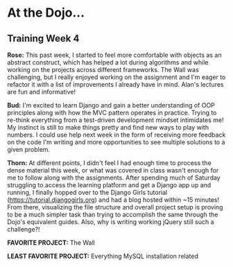 # At the Dojo...

## Training Week 4

__Rose:__ This past week, I started to feel more comfortable with objects as an abstract construct, which has helped a lot during algorithms and while working on the projects across  different frameworks. The Wall was challenging, but I really enjoyed working on the assignment and I'm eager to refactor it with a list of improvements I already have in mind. Alan's lectures are fun and informative!

__Bud:__ I'm excited to learn Django and gain a better understanding of OOP principles along with how the MVC pattern operates in practice. Trying to re-think everything from a test-driven development mindset intimidates me! My instinct is still to make things pretty and find new ways to play with numbers. I could use help next week in the form of receiving more feedback on the code I'm writing and more opportunities to see multiple solutions to a given problem.

__Thorn:__ At different points, I didn't feel I had enough time to process the dense material this week, or what was covered in class wasn't enough for me to follow along with the assignments. After spending much of Saturday struggling to access the learning platform and get a Django app up and running, I finally hopped over to the Django Girls tutorial (<https://tutorial.djangogirls.org>) and had a blog hosted within ~15 minutes! From there, visualizing the file structure and overall project setup is proving to be a much simpler task than trying to accomplish the same through the Dojo's equivalent guides.  Also, why is writing working jQuery still such a challenge?!

__FAVORITE PROJECT:__ The Wall

__LEAST FAVORITE PROJECT:__ Everything MySQL installation related